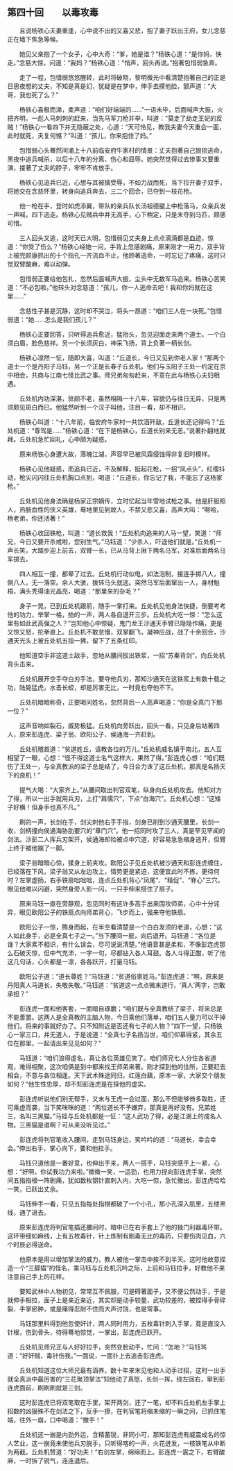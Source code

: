 ## 第四十回　　以毒攻毒

　　且说杨铁心夫妻重逢，心中说不出的又喜又悲，抱了妻子跃出王府，女儿念慈正在墙下焦急等候。

　　她见父亲抱了一个女子，心中大奇：“爹，她是谁？”杨铁心道：“是你妈，快走。”念慈大惊，问道：“我妈？”杨铁心道：“悄声，回头再说。”抱著包惜弱急奔。

　　走了一程，包惜弱悠悠醒转，此时将破晓，黎明微光中看清楚抱著自己的正是日思夜想的丈夫，不知是真是幻，犹疑是在梦中，伸手去摸他脸，颤声道：“大哥，我也死了么？”

　　杨铁心喜极而涕，柔声道：“咱们好端端的……”一语未毕，后面喊声大振，火把齐明，一彪人马刺刺的赶来，当先马军刀枪并举，叫道：“莫走了劫走王妃的反贼！”杨铁心一看四下并无隐蔽之处，心道：“天可怜见，教我夫妻今天重会一面，此时就死，夫复何憾？”叫道：“孩儿，你来抱住了妈。”

　　包惜弱心头蓦然间涌上十八前临安府牛家村的情景：丈夫抱著自己狠狈逃命，黑夜中追兵喊杀，以后十八年的分离、伤心和屈辱。她突然觉得过去惨事又要重演，搂著了丈夫的脖子，牢牢不肯放手。

　　杨铁心见追兵已近，心想与其被擒受辱，不如力战而死，当下拉开妻子双手，将她交在念慈怀里，转身向追兵奔去，三二个回合，已夺到一枝花枪。

　　他一枪在手，登时如虎添翼，带队的亲兵队长汤祖德腿上中枪落马，众亲兵发一声喊，四下逃走。杨铁心见贼兵中并无高手，心下稍定，只是未夺到马匹，颇感可惜。

　　三人回头又逃，这时天已大明，包惜弱见丈夫身上点点滴滴都是血迹，惊道：“你受了伤么？”杨铁心经她一问，手背上忽感剧痛，原来刚才一用力，双手背上被完颜康抓出的十个指孔一齐流血不止，他顾著逃命，一时忘记了疼痛，这时只觉双臂酸麻，难以动弹。

　　包惜弱正要给他包扎，忽然后面喊声大振，尘头中无数军马追来。杨铁心苦笑道：“不必包啦。”他转头对念慈道：“孩儿，你一人逃命去吧！我和你妈就在这里……”

　　念慈性子甚是沉静，这时却不哭泣，将头一昂道：“咱们三人在一块死。”包惜弱道：“她……怎么是我们孩儿？”

　　杨铁心正要回答，只听得追兵愈近，猛抬头，忽见迎面走来两个道士。一个白须白眉，脸色慈祥。另一个长须灰白，神采飞扬，背上负著一柄长剑。

　　杨铁心凛然一怔，随即大喜，叫道：“丘道长，今日又见到你老人家！”那两个道士一个是丹阳子马钰，另一个正是长春子丘处机。他们与玉阳子王处一约定在京中相会，共商与江南七怪比武之事。师兄弟匆匆赶来，不意在此与杨铁心夫妇相遇。

　　丘处机内功深湛，驻颜不老，虽然相隔一十八年，容貌仍与往日无异，只是两须颇见斑白而已。他猛然听到一个汉子叫他，注目一看，却不相识。

　　杨铁心叫道：“十八年前，临安府牛家村一共饮酒歼敌，丘道长还记得吗？”丘处机道：“尊驾是……”杨铁心道：“在下是杨铁心，丘道长别来无恙。”说著扑翻地就拜。丘处机急忙回礼，心中颇为疑惑。

　　原来杨铁心身遭大故，落魄江湖，声容早已被风霜侵蚀得非复旧时模样。

　　杨铁心见他疑惑，而追兵已近，不及解释，挺起花枪，一招“凤点头”，红缨抖动，枪尖闪闪往丘处机胸口点到，喝道：“丘道长，你忘记了我，不能忘了这杨家枪。”

　　丘处机见他身法确是杨家正宗嫡传，立时忆起当年雪地试枪之事。他是肝胆照人，热肠血性的侠义英雄，蓦地里见到故人，不禁又悲又喜，高声大叫：“啊哈，杨老弟，你还活著！”

　　杨铁心收回铁枪，叫道：“道长救我！”丘处机向追来的人马一望，笑道：“师兄，今日又要开杀戒啦，您别生气。”马钰道：“少杀人，吓退他们就是。”丘处机一声长笑，大踏步迎上前去，双臂一长，已从马背上揪下两名马军，对准后面两名马军掷去。

　　四人相互一撞，都晕了过去。丘处机行动似电，如法泡制，接连手掷八人，撞倒八人，无一落空。余人大骇，拨转马头就逃。突然马军后面窜出一人，身材魁梧，满头秃得油光晶亮，喝道：“那里来的杂毛？”

　　身子一晃，已到丘处机跟前，随手一掌打来。丘处机见他身法快捷，倒要考考他的功力，举掌一格，拍的一声，两人各自退开三步。丘处机大吃一惊：“怎么这里有如此武高强之人？”岂知他心中惊疑，鬼门龙王沙通天手臂已隐隐作痛，更是又惊又怒，抡拳直上。丘处机不敢怠慢，双掌翻飞，凝神应战，战了十余回合，沙通天光头上被丘处机五指一拂，留下了五条红印。

　　他知道空手非这道士敌手，忽地从腰间拔出铁浆，一招“苏秦背剑”，向丘处机背头击来。

　　丘处机展开空手夺白刃手法，要夺他兵刃，那知沙通天在这铁浆上有数十载之功，陆毙猛虎，水击长蛟，却是厉害无比，一时竟也夺他不下。

　　丘处机暗暗称奇，正要喝问姓名，忽然背后一人高声喝道：“你是全真门下那一位？”

　　这声音响如裂石，威势极猛。丘处机向旁跃出，回头一看，只见身后站著四人，原来彭连虎、梁子翁、欧阳公子、侯通海一齐赶到。

　　丘处机稽首道：“贫道姓丘，请教各位的万儿。”丘处机威名镇于南北，五人互相望了一眼，心想：“怪不得这道士名气这样大，果然了得。”彭连虎心想：“咱们既伤了王处一，与全真教派的梁子总是结了，今日合力诛了这丘处机，那真是名扬天下的良机！”

　　提气大喝：“大家齐上。”从腰间取出判官双笔，纵身向丘处机攻去。他知对方了得，所以一出手就用兵刃，上打“肩儒穴”，下点“白海穴”。丘处机心想：“这矮子好横！但身手也真不凡。”

　　刷的一声，长剑在手，剑尖刺他右手手指，剑身已削到沙通天腰里，长剑一收，剑柄撞向侯通海胁肋要穴的“章门穴”。他一招同时攻了三人，真是罕见罕闻的剑法。沙彭二人挥兵刃架开，侯通海却险被点中穴道，好容易急急缩身逃开，但臂上终于被他踹了一脚。

　　梁子翁暗暗心惊，猱身上前夹攻。欧阳公子见丘处机被沙通天和彭连虎缠住，已经落在下风，梁子翁又从左边攻上，情势更是紧迫，这便宜此时不拣，更待何时？左掌虚扬，右手铁扇咄咄咄，连点丘处机背心“凤尾”、“精促”、“脊心”三穴。眼见他难以闪避，突然身旁人影一闪，一只手伸来搭住了扇子。

　　原来马钰一直在旁静观，忽见同时有这许多高手出来围攻师弟，心中十分诧异，眼见欧阳公子的铁扇点向师弟背心，飞步而上，强来夺他铁扇。

　　欧阳公子一惊，腾身而起，在半空看清楚是一个白白发须的老道，心想：“这人如此身手，必是全真七子之一。”当下腰间一挺，向后退开。马钰道：“各位是谁？大家素不相识，有什么误会，尽可说说清楚。”他语音甚是柔和，不像彭连虎那么石破天惊，但中气充沛，一字一句，尽都钻入各人耳鼓。各人斗得正酣，听了他这几句话，心头都是一凛，各各跃开，打量马钰。

　　欧阳公子道：“道长尊姓？”马钰道：“贫道俗家姓马。”彭连虎道：“啊，原来是丹阳真人马道长，失敬失敬。”马钰道：“贫道这一点点微末道行，‘真人’两字，岂敢承担？”

　　彭连虎一面和他客套，一面暗自琢磨；“咱们既与全真教结了梁子，将来总是不能善罢。这两人是全真教的主脑人物，今日乘他们落单，咱们五人量力可以干掉他们，将来的事就好办了。只不知附近是否还有七子的人物？”四下一望，只杨铁心一家三口，并无道人，于是说道：“全真七子名扬当世，咱们仰慕得紧，其余五位在那里，一起请出来见见如何？”

　　马钰道：“咱们浪得虚名，真让各位英雄见笑了。咱们师兄七人分住各省道观，难得相聚，这次咱俩是到中都来找王师弟来著。刚才探到他的住所，正要赶去相会，不意与各位相逢。天下武术殊途同归，红莲白藕，原本一家，大家交个朋友如何？”他生性忠厚，却不知彭连虎是在探他的虚实。

　　彭连虎听说他们别无帮手，又末与王虎一会过面，那么不但能够倚多取胜，还可乘虚而袭，当下笑咪咪的道：“两位道长不予嫌弃，那真是再好没有。兄弟姓三，名叫三黑猫。”马铚与丘处机都是一怔：“这人武功了得，必是江湖上的成名人物。三黑猫是谁啊？可从来没听见过。”

　　彭连虎将判官笔收入腰间，走到马钰身边，笑吟吟的道：“马道长，幸会幸会。”伸出右手，掌心向下，要和他拉手。

　　马钰只道他是一番好意，也伸出手来，两人一搭手，马钰突感手上一紧，心想：“好啊，你试我功力来啦。”微微一笑，一运劲，也用力捏向彭连虎手掌，突然间五指指根一阵剧痛，犹如数枚钢针直刺入内，大吃一惊，急忙撤出，彭连虎哈哈一笑，已跃出丈余。

　　马钰伸手一看，只见五指每处指根都破了一个小孔，那小孔深入肌里，五缕黑线，通了进去。

　　原来彭连虎将判官笔插还腰间时，暗中已在右手套上了他的独门利器毒环带。这环带细如麻线，上有五枚毒针，针上炼制有剧毒无比的毒药，只要伤肉见血，六个时辰必得送命。

　　他原本是用以增加掌法的威力，教人被他一掌击中挨不到半天。这时他故意捏造一个“三脚猫”的怪名，乘马钰与丘处机沉吟之际，上前和马钰拉手，好教他不来注意自己手上的花样。

　　要知武林中人物初见，常常互不佩服，可是碍著面子，又不便公然动手，于是就伸手相拉，面子上是亲近亲近，其实却是动手较量，武功较差的，被捏得手骨碎裂、手掌瘀肿，或是痛得忍耐不住而大声讨饶，也是常事。

　　马钰那里料得到他忽使奸计，两人同时用力，五枚毒针刺入手掌，竟是直没入针根，伤到骨头，待得蓦地惊觉，一掌出，彭连虎已跃开。

　　丘处机见师兄正与人好好拉手，突然变脸动手，忙问：“怎地？”马钰骂道：“好奸贼，毒针伤我。”一面说，一面扑上去追击彭连虎。

　　丘处机知道这位大师兄最有涵养，数十年来末见他和人动手过招，这时一出手就全真派中最厉害的“三花聚顶掌法”知他动了真怒，长剑一挥，绕左回右，窜到彭连虎面前，刷刷刷就是三剑。

　　这时彭连虎已将双笔取在手里，架开两剑，还了一笔，却不料丘处机左手掌上招数的凶狠殊不在剑法之下，反手一撩，在判官笔将缩未缩的一瞬之间，已抓住笔端，往外一崩，口中喝道：“撤手！”

　　丘处机这一崩是内劲外运，含精蓄锐，非同小可，那知彭连虎有威震成名的惊人艺业，这一崩竟未使他兵刃脱手，只听得喀的一声，火花迸发，一枝铁笔从中断为两截。丘处机赞道：“好功夫！”右剑左掌，绵绵而上。彭连虎一震之下，右臂酸麻，一时拆了锐气，连连退后。